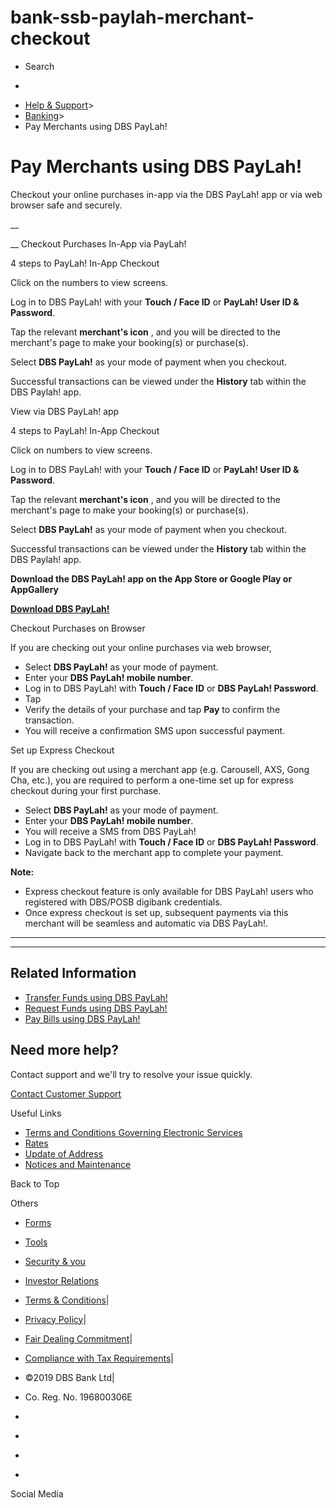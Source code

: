 # bank-ssb-paylah-merchant-checkout

[](https://www.dbs.com.sg)

  * Search 

  * 


[](https://www.dbs.com.sg/personal/default.page) [](https://www.dbs.com.sg/personal/support/bank-ssb-paylah-merchant-checkout.html)

  * [Help & Support](https://www.dbs.com.sg/personal/support/home.html)>
  * [Banking](https://www.dbs.com.sg/personal/support/banking-product.html)>
  * Pay Merchants using DBS PayLah!



# Pay Merchants using DBS PayLah!

Checkout your online purchases in-app via the DBS PayLah! app or via web browser safe and securely.

__  
  


__ Checkout Purchases In-App via PayLah!

4 steps to PayLah! In-App Checkout

Click on the numbers to view screens.

Log in to DBS PayLah! with your **Touch / Face ID** or **PayLah! User ID & Password**.

Tap the relevant **merchant's icon** , and you will be directed to the merchant's page to make your booking(s) or purchase(s).

Select **DBS PayLah!** as your mode of payment when you checkout.

Successful transactions can be viewed under the **History** tab within the DBS Paylah! app.

View via DBS PayLah! app

  


4 steps to PayLah! In-App Checkout

Click on numbers to view screens.

Log in to DBS PayLah! with your **Touch / Face ID** or **PayLah! User ID & Password**.

Tap the relevant **merchant's icon** , and you will be directed to the merchant's page to make your booking(s) or purchase(s).

Select **DBS PayLah!** as your mode of payment when you checkout.

Successful transactions can be viewed under the **History** tab within the DBS Paylah! app.

**Download the DBS PayLah! app on the App Store or Google Play or AppGallery**

[**Download DBS PayLah!**](https://paylah.onelink.me/hsua/f20)

Checkout Purchases on Browser

If you are checking out your online purchases via web browser, 

  * Select **DBS PayLah!** as your mode of payment.
  * Enter your **DBS PayLah! mobile number**.
  * Log in to DBS PayLah! with **Touch / Face ID** or **DBS PayLah! Password**.
  * Tap 
  * Verify the details of your purchase and tap **Pay** to confirm the transaction.
  * You will receive a confirmation SMS upon successful payment.

  


Set up Express Checkout

If you are checking out using a merchant app (e.g. Carousell, AXS, Gong Cha, etc.), you are required to perform a one-time set up for express checkout during your first purchase. 

  * Select **DBS PayLah!** as your mode of payment.
  * Enter your **DBS PayLah! mobile number**.
  * You will receive a SMS from DBS PayLah!
  * Log in to DBS PayLah! with **Touch / Face ID** or **DBS PayLah! Password**.
  * Navigate back to the merchant app to complete your payment. 

  
**Note:**

  * Express checkout feature is only available for DBS PayLah! users who registered with DBS/POSB digibank credentials. 
  * Once express checkout is set up, subsequent payments via this merchant will be seamless and automatic via DBS PayLah!.



* * *

* * *

## Related Information

  * [Transfer Funds using DBS PayLah!](https://www.dbs.com.sg/personal/support/bank-ssb-paylah-transfer-funds.html)
  * [Request Funds using DBS PayLah!](https://www.dbs.com.sg/personal/support/bank-ssb-paylah-request-funds.html)
  * [Pay Bills using DBS PayLah!](https://www.dbs.com.sg/personal/support/bank-ssb-paylah-bill-payment.html)



## Need more help?

Contact support and we'll try to resolve your issue quickly.

[Contact Customer Support](https://www.dbs.com.sg/personal/contact-us.page)

Useful Links

  * [Terms and Conditions Governing Electronic Services](https://www.dbs.com.sg/personal/deposits/terms-conditions-electronic-services.page)
  * [Rates](https://www.dbs.com.sg/personal/rates-online/default.page)
  * [Update of Address](https://www.dbs.com.sg/personal/deposits/update-address.page)
  * [Notices and Maintenance](https://www.dbs.com.sg/personal/deposits/maintenance-schedule.page)



Back to Top

Others

  * [Forms](https://www.dbs.com.sg/personal/forms/default.page)
  * [Tools](https://www.dbs.com.sg/personal/calculators/default.page)
  * [Security & you](https://www.dbs.com.sg/personal/deposits/security-and-you/default.page)
  * [Investor Relations](https://www.dbs.com/investor/default.page)



  * [Terms & Conditions](https://www.dbs.com/terms/default.page)|
  * [Privacy Policy](https://www.dbs.com/privacy/default.page)|
  * [Fair Dealing Commitment](https://www.dbs.com/fairdealing/default.page)|
  * [Compliance with Tax Requirements](https://www.dbs.com.sg/personal/compliance-tax-requirements/index.html)|
  * ©2019 DBS Bank Ltd|
  * Co. Reg. No. 196800306E



  * [](https://www.facebook.com/dbs.sg)
  * [](https://twitter.com/dbsbank)
  * [](https://www.linkedin.com/company/dbs-bank)
  * [](https://www.youtube.com/dbs)



Social Media
